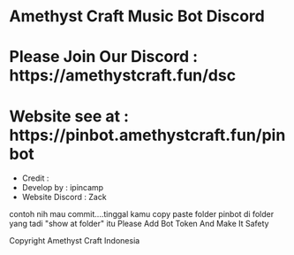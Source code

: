 # Amethyst Craft Music Bot Discord
<h1> Please Join Our Discord : https://amethystcraft.fun/dsc</h1>
<h1> Website see at : https://pinbot.amethystcraft.fun/pinbot</h1>
<ul>
  <li> Credit : </li>
  <li>  Develop by : ipincamp </li>
  <li>  Website Discord : Zack </li>
</ul>

<a> contoh nih mau commit....tinggal kamu copy paste folder pinbot di folder yang tadi "show at folder" itu </a>
<a> Please Add Bot Token And Make It Safety </a>

<a>Copyright Amethyst Craft Indonesia</a>

